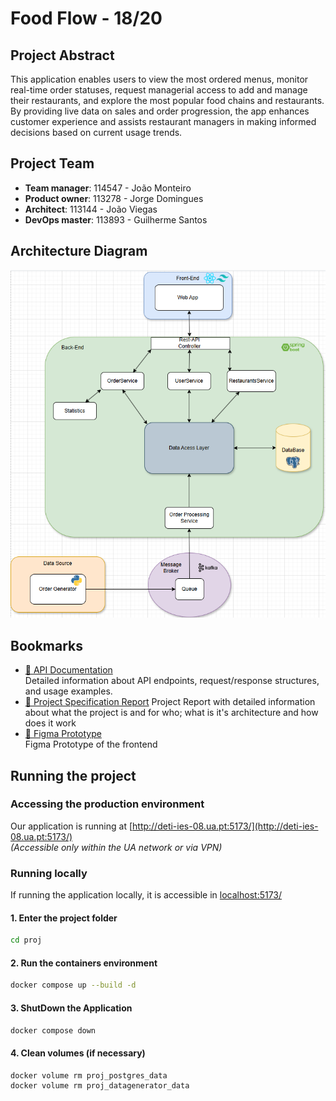 # Food Flow - 18/20

## Project Abstract
This application enables users to view the most ordered menus, monitor real-time order statuses, request managerial access to add and manage their restaurants, and explore the most popular food chains and restaurants. By providing live data on sales and order progression, the app enhances customer experience and assists restaurant managers in making informed decisions based on current usage trends.


## Project Team
* **Team manager**: 114547 - João Monteiro
* **Product owner**: 113278 - Jorge Domingues
* **Architect**: 113144 - João Viegas 
* **DevOps master**: 113893 - Guilherme Santos

## Architecture Diagram
![Architecture Diagram](docs/reports/images/architecture.jpg)

## Bookmarks
- [📄 API Documentation](https://github.com/detiuaveiro/ies-24-25-group-project-203/blob/main/docs/api/API_Documentation.md)  
  Detailed information about API endpoints, request/response structures, and usage examples.
- [📄 Project Specification Report](https://github.com/detiuaveiro/ies-24-25-group-project-203/blob/main/docs/reports/IES%20Project%20Specification%20Report.pdf )
  Project Report with detailed information about what the project is and for who; what is it's architecture and how does it work
- [📐 Figma Prototype](https://www.figma.com/design/uaQ1lduS3mzoQL4Oe7M4Cu/Untitled?node-id=0-1&t=BszxMa7s5rsk1oUO-1)  
  Figma Prototype of the frontend


## Running the project
### Accessing the production environment
Our application is running at [http://deti-ies-08.ua.pt:5173/](http://deti-ies-08.ua.pt:5173/)  
*(Accessible only within the UA network or via VPN)*

### Running locally
If running the application locally, it is accessible in [localhost:5173/](localhost:5173/)  
#### 1. Enter the project folder
```bash
cd proj
```
#### 2. Run the containers environment
```bash
docker compose up --build -d
```
#### 3. ShutDown the Application
```bash
docker compose down
```
#### 4. Clean volumes (if necessary)
```bash
docker volume rm proj_postgres_data
docker volume rm proj_datagenerator_data
```
